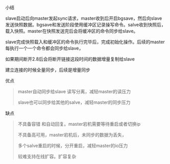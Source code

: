 小结

slave启动后向master发起sync请求，master收到后开启bgsave，然后向slave发送快照数据。bgsave和发送阶段使用缓冲区记录操写命令。salve收到快照后，载入快照。master在快照发送完后会将缓冲区的命令同步给slave。

slave完成快照载入和缓冲区的命令执行完毕后，完成初始化操作。后续的master每执行一个一个命令都会同步给slave，

如果期间断开2.8后会将断开链接这段时间的数据增量复制给slave

建立连接的时候全量同步，后续是增量同步

优点

> master自动同步给slave 读写分离，减轻master的读压力
>
> slave也可以同步给其他的salve，减轻master的同步压力

缺点

> 不具备容错 和自动回复。master宕机需要等待重启或者切换ip
>
> 不具备高可用，master宕机后，未同步的数据为丢失，
>
> 多个salve重启的时候，分开重启，减轻master的io压力
>
> 较难支持在线扩容。扩容复杂



